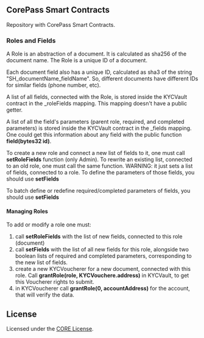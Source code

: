 ## CorePass Smart Contracts

Repository with CorePass Smart Contracts.

### Roles and Fields

A Role is an abstraction of a document. It is calculated as sha256 of the document name. The Role is a unique ID of a document.

Each document field also has a unique ID, calculated as sha3 of the string "SH_documentName_fieldName". So, different documents have different IDs for similar fields (phone number, etc).

A list of all fields, connected with the Role, is stored inside the KYCVault contract in the _roleFields mapping. This mapping doesn't have a public getter.

A list of all the field's parameters (parent role, required, and completed parameters) is stored inside the KYCVault contract in the _fields mapping. One could get this information about any field with the public function **field(bytes32 id)**.

To create a new role and connect a new list of fields to it, one must call **setRoleFields** function (only Admin). To rewrite an existing list, connected to an old role, one must call the same function. WARNING: it just sets a list of fields, connected to a role. To define the parameters of those fields, you should use **setFields**

To batch define or redefine required/completed parameters of fields, you should use **setFields**

#### Managing Roles

To add or modify a role one must:

1. call **setRoleFields** with the list of new fields, connected to this role (document)
1. call **setFields** with the list of all new fields for this role, alongside two boolean lists of required and completed parameters, corresponding to the new list of fields.
1. create a new KYCVoucherer for a new document, connected with this role. Call **grantRole(role, KYCVouchere.address)** in KYCVault, to get this Voucherer rights to submit.
1. in KYCVoucherer call **grantRole(0, accountAddress)** for the account, that will verify the data.

## License

Licensed under the [CORE License](LICENSE).
